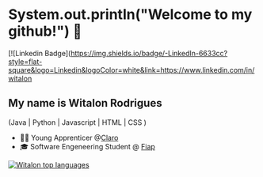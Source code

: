 
<h1>System.out.println("Welcome to my github!") 👋</h1>

[![Linkedin Badge](https://img.shields.io/badge/-LinkedIn-6633cc?style=flat-square&logo=Linkedin&logoColor=white&link=https://www.linkedin.com/in/witalon


## My name is Witalon Rodrigues
(Java | Python | Javascript | HTML | CSS )
- 👩‍💻 Young Apprenticer @[Claro](https://www.claro.com.br/)
- 🎓 Software Engeneering Student @ [Fiap](https://www.fiap.com.br/graduacao/bacharelado/engenharia-de-software/)

<div align="left">
  
[![Witalon top languages](https://github-readme-stats.vercel.app/api/top-langs/?username=witalonrgs&theme=blue-white)](https://github.com/anuraghazra/github-readme-stats)
  
 </div>
